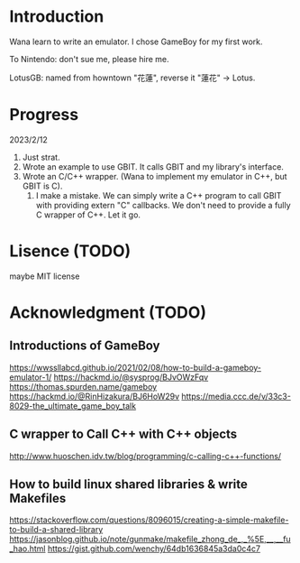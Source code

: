 # Introduction

Wana learn to write an emulator. I chose GameBoy for my first work.

To Nintendo: don't sue me, please hire me.

LotusGB: named from howntown "花蓮", reverse it "蓮花" -> Lotus.

# Progress
2023/2/12
1. Just strat.
2. Wrote an example to use GBIT. It calls GBIT and my library's interface.
3. Wrote an C/C++ wrapper. (Wana to implement my emulator in C++, but GBIT is C).
   1. I make a mistake. We can simply write a C++ program to call GBIT with providing extern "C" callbacks. We don't need to provide a fully C wrapper of C++. Let it go.



# Lisence (TODO)
maybe MIT license

# Acknowledgment (TODO)
## Introductions of GameBoy
https://wwssllabcd.github.io/2021/02/08/how-to-build-a-gameboy-emulator-1/
https://hackmd.io/@sysprog/BJvOWzFqv
https://thomas.spurden.name/gameboy
https://hackmd.io/@RinHizakura/BJ6HoW29v
https://media.ccc.de/v/33c3-8029-the_ultimate_game_boy_talk
## C wrapper to Call C++ with C++ objects
http://www.huoschen.idv.tw/blog/programming/c-calling-c++-functions/
## How to build linux shared libraries & write Makefiles
https://stackoverflow.com/questions/8096015/creating-a-simple-makefile-to-build-a-shared-library
https://jasonblog.github.io/note/gunmake/makefile_zhong_de_,_%5E,__,__fu_hao.html
https://gist.github.com/wenchy/64db1636845a3da0c4c7
